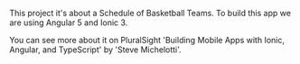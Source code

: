 This project it's about a Schedule of Basketball Teams.
To build this app we are using Angular 5 and Ionic 3.

You can see more about it on PluralSight 'Building Mobile Apps with Ionic, Angular, and TypeScript' by 'Steve Michelotti'.
